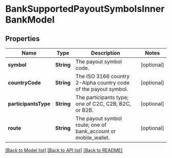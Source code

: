 # BankSupportedPayoutSymbolsInnerBankModel

## Properties
Name | Type | Description | Notes
------------ | ------------- | ------------- | -------------
**symbol** | **String** | The payout symbol code. | [optional] 
**countryCode** | **String** | The ISO 3166 country 2-Alpha country code of the payout symbol. | [optional] 
**participantsType** | **String** | The participants type; one of C2C, C2B, B2C, or B2B. | [optional] 
**route** | **String** | The payout symbol route; one of bank_account or mobile_wallet. | [optional] 

[[Back to Model list]](../README.md#documentation-for-models) [[Back to API list]](../README.md#documentation-for-api-endpoints) [[Back to README]](../README.md)


